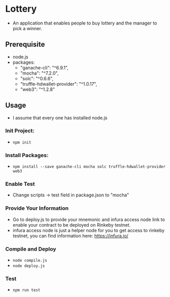 # Lottery
- An application that enables people to buy lottery and the manager to pick a winner.

## Prerequisite
- node.js
- packages:
    - "ganache-cli": "^6.9.1",
    - "mocha": "^7.2.0",
    - "solc": "^0.6.6",
    - "truffle-hdwallet-provider": "^1.0.17",
    - "web3": "^1.2.8"

## Usage
- I assume that every one has installed node.js
### Init Project:
- `npm init`
### Install Packages:
- `npm install --save ganache-cli mocha solc truffle-hdwallet-provider web3`
### Enable Test
- Change scripts -> test field in package.json to "mocha"
### Provide Your Information
- Go to deploy.js to provide your mnemonic and infura access node link to enable your contract to be deployed on Rinkeby testnet.
- infura access node is just a helper node for you to get access to rinkeby testnet, you can find information here: https://infura.io/
### Compile and Deploy
- `node compile.js`
- `node deploy.js`
### Test
- `npm run test`